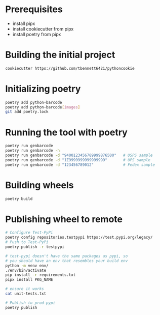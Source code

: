 # Prerequisites
* install pipx
* install cookiecutter from pipx
* install poetry from pipx

# Building the initial project
```sh
cookiecutter https://github.com/tbennett6421/pythoncookie
```

# Initializing poetry
```sh
poetry add python-barcode
poetry add python-barcode[images]
git add poetry.lock
```

# Running the tool with poetry
```sh
poetry run genbarcode
poetry run genbarcode -h
poetry run genbarcode -d "9400123456789999876500"   # USPS sample
poetry run genbarcode -d "1Z9999999999999999"       # UPS sample
poetry run genbarcode -d "123456789012"             # Fedex sample
```

# Building wheels
```sh
poetry build
```

# Publishing wheel to remote
```sh
# Configure Test-PyPi
poetry config repositories.testpypi https://test.pypi.org/legacy/
# Push to Test-PyPi
poetry publish -r testpypi

# test-pypi doesn't have the same packages as pypi, so
# you should have an env that resembles your build env
python -m venv env/
./env/bin/activate
pip install -r requirements.txt
pipx install PKG_NAME

# ensure it works
cat unit-tests.txt

# Publish to prod-pypi
poetry publish
```
